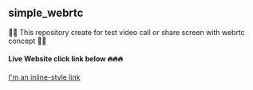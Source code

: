 ## simple_webrtc
📢🚨 This repository create for test video call or share screen with webrtc concept 📢🚨


#### Live Website click link below 🔥🔥🔥
[I'm an inline-style link](https://luck-aluminum-fridge.glitch.me/)
```

```
